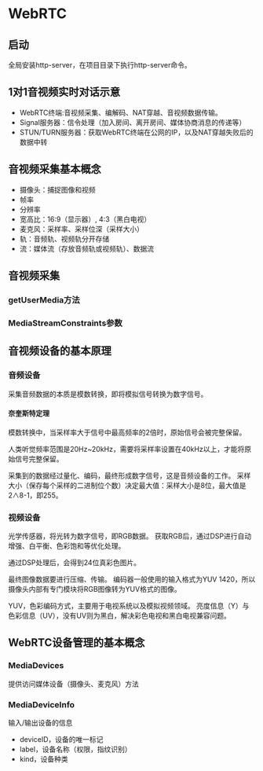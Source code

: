# WebRTC

## 启动
全局安装http-server，在项目目录下执行http-server命令。

## 1对1音视频实时对话示意
- WebRTC终端:音视频采集、编解码、NAT穿越、音视频数据传输。
- Signal服务器：信令处理（加入房间、离开房间、媒体协商消息的传递等）
- STUN/TURN服务器：获取WebRTC终端在公网的IP，以及NAT穿越失败后的数据中转

## 音视频采集基本概念
- 摄像头：捕捉图像和视频
- 帧率
- 分辨率
- 宽高比：16:9（显示器）, 4:3（黑白电视）
- 麦克风：采样率、采样位深（采样大小）
- 轨：音频轨、视频轨分开存储
- 流：媒体流（存放音频轨或视频轨）、数据流


## 音视频采集

### getUserMedia方法
### MediaStreamConstraints参数

## 音视频设备的基本原理
### 音频设备
采集音频数据的本质是模数转换，即将模拟信号转换为数字信号。

#### 奈奎斯特定理
模数转换中，当采样率大于信号中最高频率的2倍时，原始信号会被完整保留。

人类听觉频率范围是20Hz~20kHz，需要将采样率设置在40kHz以上，才能将原始信号完整保留。

采集到的数据经过量化、编码，最终形成数字信号，这是音频设备的工作。
采样大小（保存每个采样的二进制位个数）决定最大值：采样大小是8位，最大值是2∧8-1，即255。

### 视频设备
光学传感器，将光转为数字信号，即RGB数据。
获取RGB后，通过DSP进行自动增强、白平衡、色彩饱和等优化处理。

通过DSP处理后，会得到24位真彩色图片。

最终图像数据要进行压缩、传输。
编码器一般使用的输入格式为YUV 1420，所以摄像头内部有专门模块将RGB图像转为YUV格式的图像。

YUV，色彩编码方式，主要用于电视系统以及模拟视频领域。
亮度信息（Y）与色彩信息（UV），没有UV则为黑白，解决彩色电视和黑白电视兼容问题。

## WebRTC设备管理的基本概念
### MediaDevices
提供访问媒体设备（摄像头、麦克风）方法

### MediaDeviceInfo
输入/输出设备的信息
- deviceID，设备的唯一标记
- label，设备名称（权限，指纹识别）
- kind，设备种类




